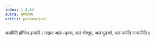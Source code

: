 ```yaml
---
index: 1.4.64
sutra: भूषणेऽलम्
vritti: padamanjari
---
```


 अलमिति प्रतिषेध इत्यादि। तद्यथा अलं--कृत्वा, अलं भोक्तुम्, अलं भुङ्क्ते, अलं करोति कन्यामिति॥
